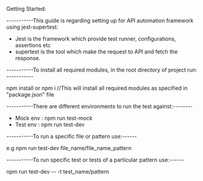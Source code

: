 Getting Started:

-----------This guide is regarding setting up for API automation framework using jest-supertest:
* Jest is the framework which provide test runner, configurations, assertions etc
* supertest is the tool which make the request to API and fetch the response. 

-----------To install all required modules, in the root directory of project run: -----------

npm install or npm i //This will install all required modules as specified in "package.json" file

-----------There are different environments to run the test against:--------

* Mock env : npm run test-mock
* Test env : npm run test-dev

-----------To run a specific file or pattern use:------

e.g npm run test-dev file_name/file_name_pattern

-----------To run specific test or tests of a particular pattern use:------

npm run test-dev -- -t test_name/pattern
